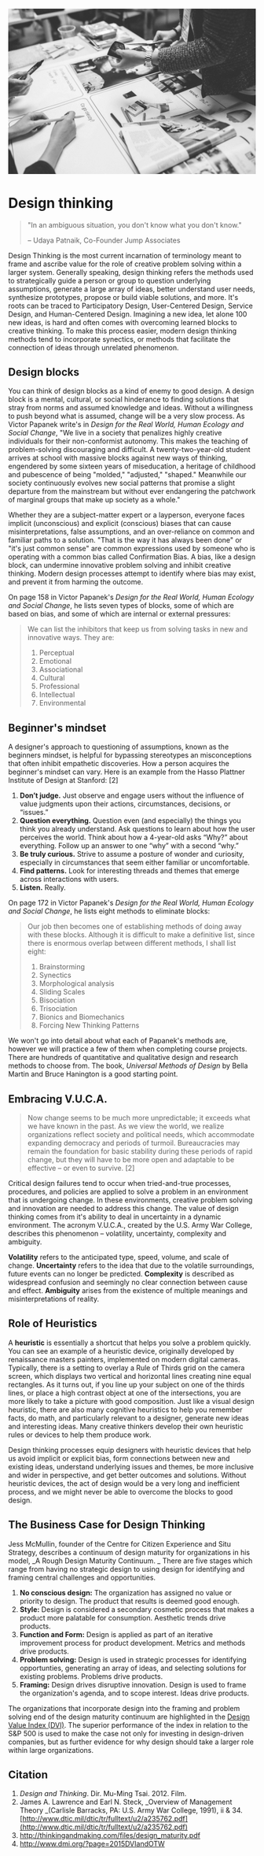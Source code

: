 ![](/assets/design-thinking@2x.jpg)

# Design thinking

> "In an ambiguous situation, you don't know what you don't know."
>
> – Udaya Patnaik, Co-Founder Jump Associates

Design Thinking is the most current incarnation of terminology meant to frame and ascribe value for the role of creative problem solving within a larger system. Generally speaking, design thinking refers the methods used to strategically guide a person or group to question underlying assumptions, generate a large array of ideas, better understand user needs, synthesize prototypes, propose or build viable solutions, and more. It's roots can be traced to Participatory Design, User-Centered Design, Service Design, and Human-Centered Design. Imagining a new idea, let alone 100 new ideas, is hard and often comes with overcoming learned blocks to creative thinking. To make this process easier, modern design thinking methods tend to incorporate synectics, or methods that facilitate the connection of ideas through unrelated phenomenon.

## Design blocks

You can think of design blocks as a kind of enemy to good design. A design block is a mental, cultural, or social hinderance to finding solutions that stray from norms and assumed knowledge and ideas. Without a willingness to push beyond what is assumed, change will be a very slow process. As Victor Papanek write's in _Design for the Real World, Human Ecology and Social Change_, "We live in a society that penalizes highly creative individuals for their non-conformist autonomy. This makes the teaching of problem-solving discouraging and difficult. A twenty-two-year-old student arrives at school with massive blocks against new ways of thinking, engendered by some sixteen years of miseducation, a heritage of childhood and pubescence of being "molded," "adjusted," "shaped." Meanwhile our society continuously evolves new social patterns that promise a slight departure from the mainstream but without ever endangering the patchwork of marginal groups that make up society as a whole."

Whether they are a subject-matter expert or a layperson, everyone faces implicit \(unconscious\) and explicit \(conscious\) biases that can cause misinterpretations, false assumptions, and an over-reliance on common and familiar paths to a solution. "That is the way it has always been done" or "it's just common sense" are common expressions used by someone who is operating with a common bias called Confirmation Bias. A bias, like a design block, can undermine innovative problem solving and inhibit creative thinking. Modern design processes attempt to identify where bias may exist, and prevent it from harming the outcome.

On page 158 in Victor Papanek's _Design for the Real World, Human Ecology and Social  Change_, he lists seven types of blocks, some of which are based on bias, and some of which are internal or external pressures:

> We can list the inhibitors that keep us from solving tasks in new and innovative ways. They are:
>
> 1. Perceptual
> 2. Emotional
> 3. Associational
> 4. Cultural
> 5. Professional
> 6. Intellectual
> 7. Environmental

## Beginner's mindset

A designer's approach to questioning of assumptions, known as the beginners mindset, is helpful for bypassing stereotypes an misconceptions that often inhibit empathetic discoveries. How a person acquires the beginner's mindset can vary. Here is an example from the Hasso Plattner Institute of Design at Stanford: \[2\]

1. **Don’t judge.** Just observe and engage users without the influence of value judgments upon their actions, circumstances, decisions, or “issues.”
2. **Question everything.** Question even \(and especially\) the things you think you already understand. Ask questions to learn about how the user perceives the world. Think about how a 4-year-old asks “Why?” about everything. Follow up an answer to one “why” with a second “why.”
3. **Be truly curious.** Strive to assume a posture of wonder and curiosity, especially in circumstances that seem either familiar or uncomfortable.
4. **Find patterns.** Look for interesting threads and themes that emerge across interactions with users.
5. **Listen.** Really.

On page 172 in Victor Papanek's _Design for the Real World, Human Ecology and Social  Change_, he lists eight methods to eliminate blocks:

> Our job then becomes one of establishing methods of doing away with these blocks. Although it is difficult to make a definitive list, since there is enormous overlap between different methods, I shall list eight:
>
> 1. Brainstorming
> 2. Synectics
> 3. Morphological analysis
> 4. Sliding Scales
> 5. Bisociation
> 6. Trisociation
> 7. Bionics and Biomechanics
> 8. Forcing New Thinking Patterns

We won't go into detail about what each of Papanek's methods are, however we will practice a few of them when completing course projects. There are hundreds of quantitative and qualitative design and research methods to choose from. The book, _Universal Methods of Design_ by Bella Martin and Bruce Hanington is a good starting point.

## Embracing V.U.C.A.

> Now change seems to be much more unpredictable; it exceeds what we have known in the past. As we view the world, we realize organizations reflect society and political needs, which accommodate expanding democracy and periods of turmoil. Bureaucracies may remain the foundation for basic stability during these periods of rapid change, but they will have to be more open and adaptable to be effective – or even to survive. \[2\]

Critical design failures tend to occur when tried-and-true processes, procedures, and policies are applied to solve a problem in an environment that is undergoing change. In these environments, creative problem solving and innovation are needed to address this change. The value of design thinking comes from it's ability to deal in uncertainty in a dynamic environment. The acronym V.U.C.A., created by the U.S. Army War College, describes this phenomenon – volatility, uncertainty, complexity and ambiguity.

**Volatility** refers to the anticipated type, speed, volume, and scale of change. **Uncertainty** refers to the idea that due to the volatile surroundings, future events can no longer be predicted. **Complexity** is described as widespread confusion and seemingly no clear connection between cause and effect. **Ambiguity** arises from the existence of multiple meanings and misinterpretations of reality.

## Role of Heuristics

A **heuristic** is essentially a shortcut that helps you solve a problem quickly. You can see an example of a heuristic device, originally developed by renaissance masters painters, implemented on modern digital cameras. Typically, there is a setting to overlay a Rule of Thirds grid on the camera screen, which displays two vertical and horizontal lines creating nine equal rectangles. As it turns out, if you line up your subject on one of the thirds lines, or place a high contrast object at one of the intersections, you are more likely to take a picture with good composition. Just like a visual design heuristic, there are also many cognitive heuristics to help you remember facts, do math, and particularly relevant to a designer, generate new ideas and interesting ideas. Many creative thinkers develop their own heuristic rules or devices to help them produce work.

Design thinking processes equip designers with heuristic devices that help us avoid implicit or explicit bias, form connections between new and existing ideas, understand underlying issues and themes, be more inclusive and wider in perspective, and get better outcomes and solutions. Without heuristic devices, the act of design would be a very long and inefficient process, and we might never be able to overcome the blocks to good design.

## The Business Case for Design Thinking

Jess McMullin, founder of the Centre for Citizen Experience and Situ Strategy, describes a continuum of design maturity for organizations in his model, _A Rough Design Maturity Continuum. _ There are five stages which range from having no strategic design to using design for identifying and framing central challenges and opportunities.

1. **No conscious design:** The organization has assigned no value or priority to design. The product that results is deemed good enough.
2. **Style:** Design is considered a secondary cosmetic process that makes a product more palatable for consumption. Aesthetic trends drive products.
3. **Function and Form:** Design is applied as part of an iterative improvement process for product development. Metrics and methods drive products.
4. **Problem solving:** Design is used in strategic processes for identifying opportunties, generating an array of ideas, and selecting solutions for existing problems. Problems drive products.
5. **Framing:** Design drives disruptive innovation. Design is used to frame the organization's agenda, and to scope interest. Ideas drive products.

The organizations that incorporate design into the framing and problem solving end of the design maturity continuum are highlighted in the [Design Value Index (DVI)](http://www.dmi.org/?page=2015DVIandOTW). The superior performance of the index in relation to the S&P 500 is used to make the case not only for investing in design-driven companies, but as further evidence for why design should take a larger role within large organizations. 

## Citation

1. _Design and Thinking_. Dir. Mu-Ming Tsai. 2012. Film.
2. James A. Lawrence and Earl N. Steck, _Overview of Management Theory _\(Carlisle Barracks, PA: U.S. Army War College, 1991\), ii & 34. [http://www.dtic.mil/dtic/tr/fulltext/u2/a235762.pdf](http://www.dtic.mil/dtic/tr/fulltext/u2/a235762.pdf)
3. http://thinkingandmaking.com/files/design_maturity.pdf
4. http://www.dmi.org/?page=2015DVIandOTW

